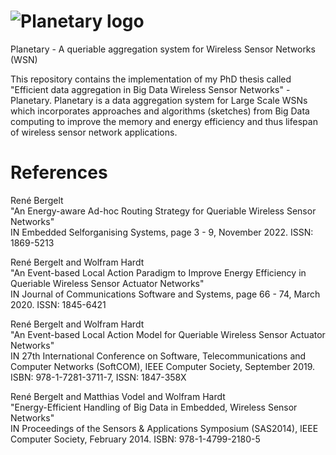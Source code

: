 # ![Planetary logo](https://www.tu-chemnitz.de/~berre/images/planetary_logo_small.png)

Planetary - A queriable aggregation system for Wireless Sensor Networks (WSN)

This repository contains the implementation of my PhD thesis called "Efficient data aggregation in Big Data Wireless Sensor Networks" - Planetary.
Planetary is a data aggregation system for Large Scale WSNs which incorporates approaches and algorithms (sketches) from Big Data computing to improve the memory and energy efficiency and thus lifespan
of wireless sensor network applications.

# References

René Bergelt  
"An Energy-aware Ad-hoc Routing Strategy for Queriable Wireless Sensor Networks"  
IN Embedded Selforganising Systems, page 3 - 9, November 2022. ISSN: 1869-5213  

René Bergelt and Wolfram Hardt  
"An Event-based Local Action Paradigm to Improve Energy Efficiency in Queriable Wireless Sensor Actuator Networks"  
IN Journal of Communications Software and Systems, page 66 - 74, March 2020. ISSN: 1845-6421  

René Bergelt and Wolfram Hardt  
"An Event-based Local Action Model for Queriable Wireless Sensor Actuator Networks"  
IN 27th International Conference on Software, Telecommunications and Computer Networks (SoftCOM), IEEE Computer Society, September 2019. ISBN: 978-1-7281-3711-7, ISSN: 1847-358X  

René Bergelt and Matthias Vodel and Wolfram Hardt  
"Energy-Efficient Handling of Big Data in Embedded, Wireless Sensor Networks"  
IN Proceedings of the Sensors & Applications Symposium (SAS2014), IEEE Computer Society, February 2014. ISBN: 978-1-4799-2180-5  
